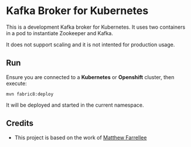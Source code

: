 # Kafka Broker for Kubernetes

This is a development Kafka broker for Kubernetes. 
It uses two containers in a pod to instantiate Zookeeper and Kafka. 

It does not support scaling and it is not intented for production usage.

## Run

Ensure you are connected to a **Kubernetes** or **Openshift** cluster, then execute:

```
mvn fabric8:deploy
```

It will be deployed and started in the current namespace.

## Credits
- This project is based on the work of [Matthew Farrellee](https://github.com/mattf)